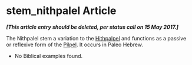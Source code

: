 # stem_nithpalel Article
***[This article entry should be deleted, per status call on 15 May 2017.]***

The Nithpalel stem a variation to the [Hithpalpel](https://git.door43.org/Door43/en-uhg/src/master/content/stem_hithpalpel/02.md) and functions as a passive or reflexive form of the [Pilpel](https://git.door43.org/Door43/en-uhg/src/master/content/stem_pilpel/02.md). It occurs in Paleo Hebrew.

* No Biblical examples found.